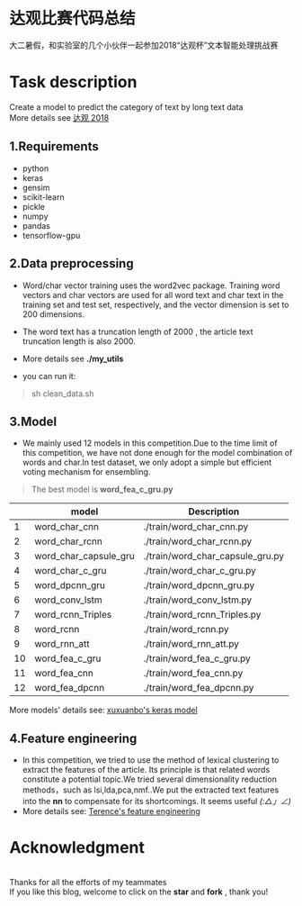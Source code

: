 # 达观比赛代码总结

大二暑假，和实验室的几个小伙伴一起参加2018“达观杯”文本智能处理挑战赛

# Task description
Create a model to predict the category of text by long text data
</br> More details see [达观 2018](http://www.dcjingsai.com/common/cmpt/%E2%80%9C%E8%BE%BE%E8%A7%82%E6%9D%AF%E2%80%9D%E6%96%87%E6%9C%AC%E6%99%BA%E8%83%BD%E5%A4%84%E7%90%86%E6%8C%91%E6%88%98%E8%B5%9B_%E7%AB%9E%E8%B5%9B%E4%BF%A1%E6%81%AF.html?slxydc=2881bc)

## 1.Requirements
* python
* keras
* gensim
* scikit-learn
* pickle
* numpy
* pandas
* tensorflow-gpu

## 2.Data preprocessing
* Word/char vector training uses the word2vec package. Training word vectors and char vectors are used for all word text and char text in the training set and test set, respectively, and the vector dimension is set to 200 dimensions.
* The word text has a truncation length of 2000 , the article text truncation length is also 2000.
*  More details see **./my_utils**

* you can run it: 
> sh clean_data.sh


## 3.Model
* We mainly used 12 models in this competition.Due to the time limit of this competition, we have not done enough for the model combination of words and char.In test dataset, we only adopt a simple but efficient voting mechanism for ensembling.

 >The best model is   **word_fea_c_gru.py**

|  | model |Description  |
| ------------ | ------------ | ------------ |
|1|word_char_cnn| ./train/word_char_cnn.py |
|2|word_char_rcnn| ./train/word_char_rcnn.py |
|3|word_char_capsule_gru| ./train/word_char_capsule_gru.py |
|4|word_char_c_gru| ./train/word_char_c_gru.py |
|5|word_dpcnn_gru| ./train/word_dpcnn_gru.py |
|6|word_conv_lstm| ./train/word_conv_lstm.py |
|7|word_rcnn_Triples| ./train/word_rcnn_Triples.py |
|8|word_rcnn| ./train/word_rcnn.py |
|9|word_rnn_att| ./train/word_rnn_att.py |
|10|word_fea_c_gru| ./train/word_fea_c_gru.py |
|11|word_fea_cnn| ./train/word_fea_cnn.py |
|12|word_fea_dpcnn| ./train/word_fea_dpcnn.py |

More models' details see: [xuxuanbo's keras model ](https://github.com/xuxuanbo/keras_learning)

## 4.Feature engineering
* In this competition, we tried to use the method of lexical clustering to extract the features of the article. Its principle is that related words constitute a potential topic.We tried several dimensionality reduction methods，such as lsi,lda,pca,nmf..We put the extracted text features into the **nn** to compensate for its shortcomings. 
It seems useful  _(:△」∠)_
* More details see: [Terence's feature engineering](https://github.com/TerenceLiu2/MLpack)

# Acknowledgment
</br> Thanks for all the efforts of my teammates 
</br> If you like this blog, welcome to click on the **star** and **fork** , thank you!

